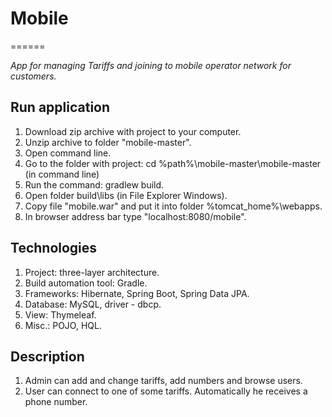 # Mobile
======

*App for managing Tariffs and joining to mobile operator network for customers.*

## Run application
1. Download zip archive with project to your computer.
2. Unzip archive to folder "mobile-master".
3. Open command line.
4. Go to the folder with project: cd %path%\mobile-master\mobile-master (in command line)
5. Run the command: gradlew build.
6. Open folder build\libs (in File Explorer Windows).
7. Copy file "mobile.war" and put it into folder %tomcat_home%\webapps.
8. In browser address bar type "localhost:8080/mobile".

## Technologies
1. Project: three-layer architecture.
2. Build automation tool: Gradle.
3. Frameworks: Hibernate, Spring Boot, Spring Data JPA.
4. Database: MySQL, driver - dbcp.
5. View: Thymeleaf.
6. Misc.: POJO, HQL.

## Description
1. Admin can add and change tariffs, add numbers and browse users.
2. User can connect to one of some tariffs. Automatically he receives a phone number.